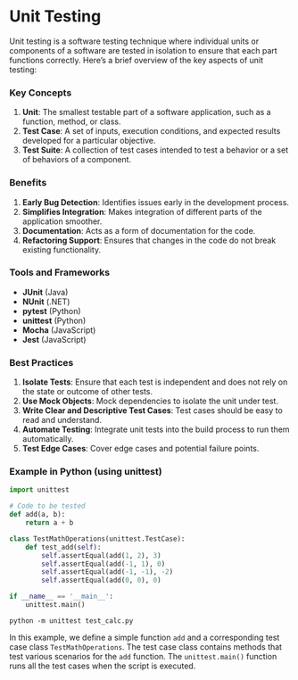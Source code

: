# Unit Testing

Unit testing is a software testing technique where individual units or components of a software are tested in isolation to ensure that each part functions correctly. Here’s a brief overview of the key aspects of unit testing:

### Key Concepts

1. **Unit**: The smallest testable part of a software application, such as a function, method, or class.
2. **Test Case**: A set of inputs, execution conditions, and expected results developed for a particular objective.
3. **Test Suite**: A collection of test cases intended to test a behavior or a set of behaviors of a component.

### Benefits

1. **Early Bug Detection**: Identifies issues early in the development process.
2. **Simplifies Integration**: Makes integration of different parts of the application smoother.
3. **Documentation**: Acts as a form of documentation for the code.
4. **Refactoring Support**: Ensures that changes in the code do not break existing functionality.

### Tools and Frameworks

- **JUnit** (Java)
- **NUnit** (.NET)
- **pytest** (Python)
- **unittest** (Python)
- **Mocha** (JavaScript)
- **Jest** (JavaScript)

### Best Practices

1. **Isolate Tests**: Ensure that each test is independent and does not rely on the state or outcome of other tests.
2. **Use Mock Objects**: Mock dependencies to isolate the unit under test.
3. **Write Clear and Descriptive Test Cases**: Test cases should be easy to read and understand.
4. **Automate Testing**: Integrate unit tests into the build process to run them automatically.
5. **Test Edge Cases**: Cover edge cases and potential failure points.

### Example in Python (using unittest)

```python
import unittest

# Code to be tested
def add(a, b):
    return a + b

class TestMathOperations(unittest.TestCase):
    def test_add(self):
        self.assertEqual(add(1, 2), 3)
        self.assertEqual(add(-1, 1), 0)
        self.assertEqual(add(-1, -1), -2)
        self.assertEqual(add(0, 0), 0)

if __name__ == '__main__':
    unittest.main()
```

```
python -m unittest test_calc.py
```


In this example, we define a simple function `add` and a corresponding test case class `TestMathOperations`. The test case class contains methods that test various scenarios for the `add` function. The `unittest.main()` function runs all the test cases when the script is executed.